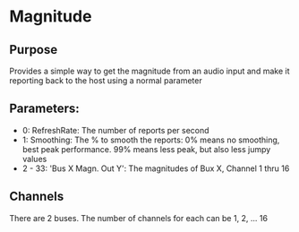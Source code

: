 # Magnitude
## Purpose
Provides a simple way to get the magnitude from an audio input and make it reporting back to the host using a normal parameter

## Parameters:
* 0: RefreshRate: The number of reports per second
* 1: Smoothing: The % to smooth the reports: 0% means no smoothing, best peak performance. 99% means less peak, but also less jumpy values
* 2 - 33: 'Bus X Magn. Out Y': The magnitudes of Bux X, Channel 1 thru 16 

## Channels
There are 2 buses. The number of channels for each can be 1, 2, ... 16
